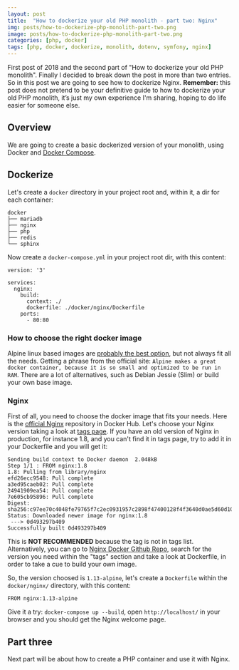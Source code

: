 ```yaml
---
layout: post
title:  "How to dockerize your old PHP monolith - part two: Nginx"
img: posts/how-to-dockerize-php-monolith-part-two.png
image: posts/how-to-dockerize-php-monolith-part-two.png
categories: [php, docker]
tags: [php, docker, dockerize, monolith, dotenv, symfony, nginx]
---
```


First post of 2018 and the second part of "How to dockerize your old PHP monolith".
Finally I decided to break down the post in more than two entries. So in this post we are going to see how to dockerize Nginx.
**Remember:** this post does not pretend to be your definitive guide to how to dockerize your old PHP monolith, it’s just my own experience I'm sharing, hoping to do life easier for someone else.

## Overview
We are going to create a basic dockerized version of your monolith, using Docker and [Docker Compose](https://docs.docker.com/compose/overview/).

## Dockerize
 
Let's create a `docker` directory in your project root and, within it, a dir for each container:
```
docker
├── mariadb
├── nginx
├── php
├── redis
└── sphinx
```

Now create a `docker-compose.yml` in your project root dir, with this content:
```
version: '3'

services:
  nginx:
    build:
      context: ./
      dockerfile: ./docker/nginx/Dockerfile
    ports:
      - 80:80
```

### How to choose the right docker image
Alpine linux based images are [probably the best option](https://blog.codeship.com/alpine-based-docker-images-make-difference-real-world-apps/), but not always fit all the needs.
Getting a phrase from the official site: `Alpine makes a great docker container, because it is so small and optimized to be run in RAM`.
There are a lot of alternatives, such as Debian Jessie (Slim) or build your own base image.

### Nginx
First of all, you need to choose the docker image that fits your needs.
Here is the [official Nginx](https://hub.docker.com/_/nginx/) repository in Docker Hub.
Let's choose your Nginx version taking a look at [tags page](https://hub.docker.com/r/library/nginx/tags/).
If you have an old version of Nginx in production, for instance 1.8, and you can't find it in tags page, try to add it in your Dockerfile
and you will get it:
```
Sending build context to Docker daemon  2.048kB
Step 1/1 : FROM nginx:1.8
1.8: Pulling from library/nginx
efd26ecc9548: Pull complete 
a3ed95caeb02: Pull complete 
24941909ea54: Pull complete 
7e605cb95896: Pull complete 
Digest: sha256:c97ee70c4048fe79765f7c2ec0931957c2898f47400128f4f3640d0ae5d60d10
Status: Downloaded newer image for nginx:1.8
 ---> 0d493297b409
Successfully built 0d493297b409
```
This is **NOT RECOMMENDED** because the tag is not in tags list.
Alternatively, you can go to [Nginx Docker Github Repo](https://github.com/nginxinc/docker-nginx), search for the version you need within the "tags"
section and take a look at Dockerfile, in order to take a cue to build your own image. 

So, the version choosed is `1.13-alpine`, let's create a `Dockerfile` within the `docker/nginx/` directory, with this content:
```
FROM nginx:1.13-alpine
```

Give it a try: `docker-compose up --build`, open `http://localhost/` in your browser and you should get the Nginx welcome page.


## Part three
Next part will be about how to create a PHP container and use it with Nginx.

